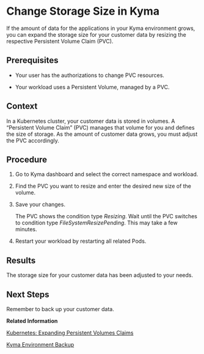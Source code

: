 <!-- loio027f5e2853c04f86b90b50318e374f32 -->

# Change Storage Size in Kyma

If the amount of data for the applications in your Kyma environment grows, you can expand the storage size for your customer data by resizing the respective Persistent Volume Claim \(PVC\).



<a name="loio027f5e2853c04f86b90b50318e374f32__prereq_vxg_4dq_ktb"/>

## Prerequisites

-   Your user has the authorizations to change PVC resources.

-   Your workload uses a Persistent Volume, managed by a PVC.




## Context

In a Kubernetes cluster, your customer data is stored in volumes. A “Persistent Volume Claim” \(PVC\) manages that volume for you and defines the size of storage. As the amount of customer data grows, you must adjust the PVC accordingly.



## Procedure

1.  Go to Kyma dashboard and select the correct namespace and workload.

2.  Find the PVC you want to resize and enter the desired new size of the volume.

3.  Save your changes.

    The PVC shows the condition type *Resizing*. Wait until the PVC switches to condition type *FileSystemResizePending*. This may take a few minutes.

4.  Restart your workload by restarting all related Pods.




<a name="loio027f5e2853c04f86b90b50318e374f32__result_uh1_42q_ktb"/>

## Results

The storage size for your customer data has been adjusted to your needs.



<a name="loio027f5e2853c04f86b90b50318e374f32__postreq_r1s_p2q_ktb"/>

## Next Steps

Remember to back up your customer data.

**Related Information**  


[Kubernetes: Expanding Persistent Volumes Claims](https://kubernetes.io/docs/concepts/storage/persistent-volumes/#expanding-persistent-volumes-claims)

[Kyma Environment Backup](kyma-environment-backup-ab959cf.md "The user load on a Kyma cluster typically consists of various Kubernetes objects and volumes. The object backup process is automated, but you need to take care of volume backups so you can recover your customer data.")

